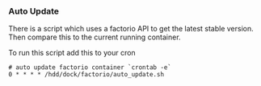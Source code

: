 ### Auto Update
There is a script which uses a factorio API to get the latest stable version. Then compare this to the current running container.

To run this script add this to your cron 

```
# auto update factorio container `crontab -e`
0 * * * * /hdd/dock/factorio/auto_update.sh
```
